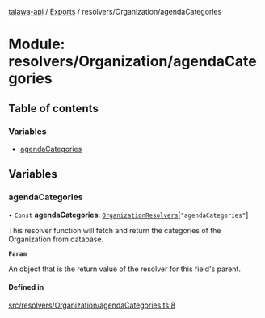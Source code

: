 [talawa-api](../README.md) / [Exports](../modules.md) / resolvers/Organization/agendaCategories

# Module: resolvers/Organization/agendaCategories

## Table of contents

### Variables

- [agendaCategories](resolvers_Organization_agendaCategories.md#agendacategories)

## Variables

### agendaCategories

• `Const` **agendaCategories**: [`OrganizationResolvers`](types_generatedGraphQLTypes.md#organizationresolvers)[``"agendaCategories"``]

This resolver function will fetch and return the categories of the Organization from database.

**`Param`**

An object that is the return value of the resolver for this field's parent.

#### Defined in

[src/resolvers/Organization/agendaCategories.ts:8](https://github.com/PalisadoesFoundation/talawa-api/blob/53234da/src/resolvers/Organization/agendaCategories.ts#L8)
